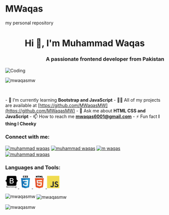# MWaqas
my personal repository
    <h1 align="center">Hi 👋, I'm Muhammad Waqas</h1>
    <h3 align="right">A passionate frontend developer from Pakistan</h3>
    <img align="center" src="https://www.google.com/url?sa=i&url=https%3A%2F%2Fgiphy.com%2Fexplore%2Fsfx-estudio&psig=AOvVaw17i9In-8B9iJimc_cVxWLr&ust=1680826617970000&source=images&cd=vfe&ved=0CA8QjRxqFwoTCICX9Z39k_4CFQAAAAAdAAAAABAJ" alt="Coding">
    <p align="left"> <img src="https://komarev.com/ghpvc/?username=mwaqasmw&label=Profile%20views&color=0e75b6&style=flat" alt="mwaqasmw" /> </p>
    <p align="left"> <a href="https://twitter.com/" target="blank"><img src="https://img.shields.io/twitter/follow/?logo=twitter&style=for-the-badge" alt="" /></a> </p>
    - 🌱 I’m currently learning **Bootstrap and JavaScript**
    - 👨‍💻 All of my projects are available at [https://github.com/MWaqasMW](https://github.com/MWaqasMW)
    - 💬 Ask me about **HTML CSS and JavaScript**
    - 📫 How to reach me **mwaqas6001@gmail.com**
    - ⚡ Fun fact **I thing I Cheeky**
    <h3 align="left">Connect with me:</h3>
    <p align="left">
    <a href="https://linkedin.com/in/muhammad waqas" target="blank"><img align="center" src="https://raw.githubusercontent.com/rahuldkjain/github-profile-readme-generator/master/src/images/icons/Social/linked-in-alt.svg" alt="muhammad waqas" height="30" width="40" /></a>
    <a href="https://stackoverflow.com/users/muhammad waqas" target="blank"><img align="center" src="https://raw.githubusercontent.com/rahuldkjain/github-profile-readme-generator/master/src/images/icons/Social/stack-overflow.svg" alt="muhammad waqas" height="30" width="40" /></a>
    <a href="https://fb.com/m waqas" target="blank"><img align="center" src="https://raw.githubusercontent.com/rahuldkjain/github-profile-readme-generator/master/src/images/icons/Social/facebook.svg" alt="m waqas" height="30" width="40" /></a>
    <a href="https://www.hackerrank.com/muhammad waqas" target="blank"><img align="center" src="https://raw.githubusercontent.com/rahuldkjain/github-profile-readme-generator/master/src/images/icons/Social/hackerrank.svg" alt="muhammad waqas" height="30" width="40" /></a>
    </p>
    <h3 align="left">Languages and Tools:</h3>
    <p align="left"> <a href="https://getbootstrap.com" target="_blank" rel="noreferrer"> <img src="https://raw.githubusercontent.com/devicons/devicon/master/icons/bootstrap/bootstrap-plain-wordmark.svg" alt="bootstrap" width="40" height="40"/> </a> <a href="https://www.w3schools.com/css/" target="_blank" rel="noreferrer"> <img src="https://raw.githubusercontent.com/devicons/devicon/master/icons/css3/css3-original-wordmark.svg" alt="css3" width="40" height="40"/> </a> <a href="https://www.w3.org/html/" target="_blank" rel="noreferrer"> <img src="https://raw.githubusercontent.com/devicons/devicon/master/icons/html5/html5-original-wordmark.svg" alt="html5" width="40" height="40"/> </a> <a href="https://developer.mozilla.org/en-US/docs/Web/JavaScript" target="_blank" rel="noreferrer"> <img src="https://raw.githubusercontent.com/devicons/devicon/master/icons/javascript/javascript-original.svg" alt="javascript" width="40" height="40"/> </a> </p>
    <p><img align="left" src="https://github-readme-stats.vercel.app/api/top-langs?username=mwaqasmw&show_icons=true&locale=en&layout=compact" alt="mwaqasmw" /></p>
    <p>&nbsp;<img align="center" src="https://github-readme-stats.vercel.app/api?username=mwaqasmw&show_icons=true&locale=en" alt="mwaqasmw" /></p>
    <p><img align="center" src="https://github-readme-streak-stats.herokuapp.com/?user=mwaqasmw&" alt="mwaqasmw" /></p>
